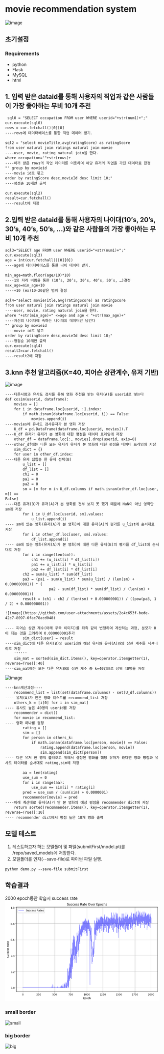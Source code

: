 # movie recommendation system

![image](https://github.com/user-attachments/assets/fad3f061-f70a-450f-b930-22a7d31aeb3d)



## 초기설정

### Requirements
- python
- Flask
- MySQL
- html

## 1. 입력 받은 dataid를 통해 사용자의 직업과 같은 사람들이 가장 좋아하는 무비 10개  추천
```
 sql0 = "SELECT occupation FROM user WHERE userid="+str(num1)+";"
cur.execute(sql0)
rows = cur.fetchall()[0][0]
----rows에 데이터베이스를 통한 직업 데이터 받기.

sql2 = "select movieTitle,avg(ratingScore) as ratingScore 
from user natural join ratings natural join movie 
----user, movie, rating natural join을 한다.
where occupation='"+str(rows)+
----아까 받은 rows의 직업 데이터를 이용하여 해당 유저의 직업을 가진 데이터로 한정
"' group by movieid 
----movie id로 묶고
order by ratingScore desc,movieId desc limit 10;"
----평점순 10개만 출력

cur.execute(sql2)
result=cur.fetchall()
----result에 저장
```


## 2.입력 받은 dataid를 통해 사용자의 나이대(10’s, 20’s, 30’s, 40’s, 50’s, …)와 같은 사람들의 가장 좋아하는 무비 10개  추천
```
sql3="SELECT age FROM user WHERE userid="+str(num1)+";"
cur.execute(sql3)
age = int(cur.fetchall()[0][0])
----age에 데이터베이스를 통한 나이 데이터 받기.

min_age=math.floor(age/10)*10)
----1의 자리 버림을 통한 (10’s, 20’s, 30’s, 40’s, 50’s, …)결정
max_age=min_age+10
----+10 (ex)10-20같은 범위 결정

sql4="select movieTitle,avg(ratingScore) as ratingScore 
from user natural join ratings natural join movie 
----user, movie, rating natural join을 한다.
where "+str(min_age)+" <=age and age < "+str(max_age)+" 
----자신의 나이대에 속하는 나이대의 데이터만 남긴다
"' group by movieid 
----movie id로 묶고
order by ratingScore desc,movieId desc limit 10;"
----평점순 10개만 출력
cur.execute(sql4)
result2=cur.fetchall()
----result2에 저장
```

## 3.knn 추천 알고리즘(K=40, 피어슨 상관계수, 유저 기반)
 ![image](https://github.com/user-attachments/assets/8815e96b-4ec5-489d-8366-db78f0ff6b9f)
```
----다른사람과 유사도 검사를 통해 영화 추천을 받는 유저(A)를 userid로 넣는다
def cosim(userid, dataframe):
    movies = []
    for i in dataframe.loc[userid, :].index:
        if math.isnan(dataframe.loc[userid, i]) == False:
            movies.append(i)
----movies에 유사도 검사유저가 본 영화 저장
    U_df = pd.DataFrame(dataframe.loc[userid, movies]).T
----U_df 유저가 유저가 본 영화에 대한 평점을 데이터 프레임에 저장
    other_df = dataframe.loc[:, movies].drop(userid, axis=0)
----other_df에는 다른 모든 유저가 유저가 본 영화에 대한 평점을 데이터 프레임에 저장
    sim_dict = {}
    for user in other_df.index:
----다른 유저 집합중 한 유저 선택(B)
        u_list = []
        df_list = []
        ch1 = 0
        pa1 = 0
        pa2 = 0
        sm = [m for m in U_df.columns if math.isnan(other_df.loc[user, m]) ==
False]
----다른 유저(B)가 유저(A)가 본 영화를 전부 보지 못 했기 때문에 NaN이 아닌 영화만 sm에 저장
        for i in U_df.loc[userid, sm].values:
            u_list.append(i)
---- sm에 있는 영화(유저(A)가 본 영화)에 대한 유저(A)의 평가를 u_list에 순서대로 저장
        for i in other_df.loc[user, sm].values:
            df_list.append(i)
---- sm에 있는 영화(유저(A)가 본 영화)에 대한 다른 유저(B)의 평가를 df_list에 순서대로 저장
        for i in range(len(sm)):
            ch1 += (u_list[i] * df_list[i])
            pa1 += u_list[i] * u_list[i]
            pa2 += df_list[i] * df_list[i]
        ch2 = sum(u_list) * sum(df_list)
        pa3 = (pa1 - sum(u_list) * sum(u_list) / (len(sm) + 0.000000001)) * (
                    pa2 - sum(df_list) * sum(df_list) / (len(sm) + 0.000000001))
        result = (ch1 - ch2 / (len(sm) + 0.000000001)) / ((pow(pa3, 1 / 2) + 0.000000001))
```
```
![image](https://github.com/user-attachments/assets/2c4c653f-bede-42c7-8097-6fac78acd048)

---- 피어슨 상관 계수(아래 우측 이미지)를 좌측 같이 변형하여 계산하는 과정, 분모가 0이 되는 것을 고려하여 0.000000001추가
        sim_dict[user] = result
----sim_dict에 다른 유저(B)의 userid와 해당 유저와 유저(A)와의 상관 계수를 딕셔너리로 저장
    ''''''
    sim_mat = sorted(sim_dict.items(), key=operator.itemgetter(1), reverse=True)[:40]
----sim_mat에는 모든 다른 유저와의 상관 계수 중 k=40임으로 상위 40명을 저장
```
![image](https://github.com/user-attachments/assets/3b983ac6-b939-441f-9772-334537abb001)

```
----knn계산과정----
    recommend_list = list(set(dataframe.columns) - set(U_df.columns))
---- 유저(A)가 안본 영화 리스트를 recommend_list 저장 
    others_k = [i[0] for i in sim_mat]
---- 유사도 높은 40명의 userid를 저장
    recommender = dict()
    for movie in recommend_list:
---- 영화 하나를 결정
        rating = []
        sim = []
        for person in others_k:
            if math.isnan(dataframe.loc[person, movie]) == False:
                rating.append(dataframe.loc[person, movie])
                sim.append(sim_dict[person])
---- 다른 유저 한 명씩 불러오고 위에서 결정된 영화를 해당 유저가 봤다면 영화 평점과 유사도 데이터를 순서대로 rating,sim에 저장

        aa = len(rating)
        use_sum = 0
        for i in range(aa):
            use_sum += sim[i] * rating[i]
        pred = use_sum / (sum(sim) + 0.0000001)
        recommender[movie] = pred
----아래 계산대로 유저(A)가 안 본 영화의 예상 평점을 recommender dict에 저장
    return sorted(recommender.items(), key=operator.itemgetter(1), reverse=True)[:10]
---- recommender dict에서 평점 높은 10개 영화 출력
```

## 모델 테스트
1. 테스트하고자 하는 모델폴더 및 파일(submitFirst/model.pt)를 /repo/saved_models에 저장한다.
2. 모델폴더를 인자(--save-file)로 파이썬 파일 실행.

`python demo.py --save-file submitFirst`


## 학습결과
 2000 epoch동안 학습시 success rate
![학습데이터](./figures/RL_successrate.png)
### small border
![small](./figures/smalloutput.gif)



### big border
![big](./figures/8m52soutput.gif)



